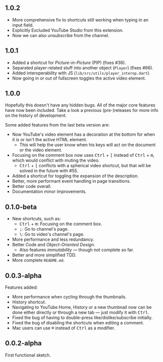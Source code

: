 ## 1.0.2

- More comprehensive fix to shortcuts still working when typing in an input field.
- Explicitly Excluded YouTube Studio from this extension.
- Now we can also unsubscribe from the channel.

## 1.0.1

- Added a shortcut for *Picture-in-Picture* (PIP) (fixes #36).
- Separated player-related stuff into another object (`Player`) (fixes #66).
- Added interoperability with JS (`lib/src/utils/player_interop.dart`).
- Now going in or out of fullscreen toggles the active video element.

## 1.0.0

Hopefully this doesn't have any hidden bugs. All of the major core features have now been included. Take a look a previous (pre-)releases for more info on the history of development.

Some added features from the last beta version are:

- Now YouTube's video element has a decoration at the bottom for when it is or isn't the active HTML element.
    - This will help the user know when his keys will act on the document or the video element.
- Focusing on the comment box now uses <kbd>Ctrl</kbd> + <kbd>[</kbd> instead of <kbd>Ctrl</kbd> + <kbd>m</kbd>, which would conflict with muting the video.
    - <kbd>Ctrl</kbd> + <kbd>[</kbd> conflicts with a spherical video shortcut, but that will be solved in the future with #55.
- Added a shortcut for toggling the expansion of the description.
- Better, more performant event handling in page transitions.
- Better code overall.
- Documentation minor improvements.

## 0.1.0-beta

- New shortcuts, such as:
    - <kbd>Ctrl</kbd> + <kbd>m</kbd>: Focusing on the comment box.
    - <kbd>;</kbd>: Go to channel's page.
    - <kbd>\\</kbd>: Go to video's channel's page.
- More performance and less redundancy.
- Better Code and *Object-Oriented Design*.
    - Also features *immutability* &mdash; though not complete so far.
- Better and more simplified TDD.
- More complete `README.md`.

## 0.0.3-alpha

Features added:

- More performance when cycling through the thumbnails.
- History shortcut.
- Navigating to YouTube Home, History or a new thumbnail now can be done either directly or through a new tab &mdash; just modify it with <kbd>Ctrl</kbd>.
- Fixed the bug of having to double-press like/dislike/subscribe initially.
- Fixed the bug of disabling the shortcuts when editing a comment.
- Mac users can use <kbd>⌘</kbd> instead of <kbd>Ctrl</kbd> as a modifier.

## 0.0.2-alpha

First functional sketch.